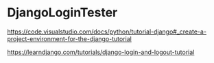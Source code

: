 # DjangoLoginTester

https://code.visualstudio.com/docs/python/tutorial-django#_create-a-project-environment-for-the-django-tutorial

https://learndjango.com/tutorials/django-login-and-logout-tutorial
